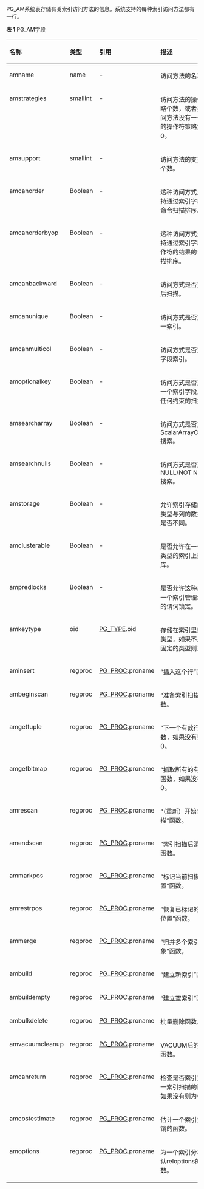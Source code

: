 

PG\_AM系统表存储有关索引访问方法的信息。系统支持的每种索引访问方法都有一行。

**表 1**  PG\_AM字段

<a name="zh-cn_topic_0237122267_zh-cn_topic_0059779011_t345454dc09154081bc90c23f6637b068"></a>
<table><thead align="left"><tr id="zh-cn_topic_0237122267_zh-cn_topic_0059779011_r35c29d8b919e401b9447c8c91123c636"><th class="cellrowborder" valign="top" width="16.16%" id="mcps1.2.5.1.1"><p id="zh-cn_topic_0237122267_zh-cn_topic_0059779011_a3c3e3c56777449b58a55831c3a08f4f1"><a name="zh-cn_topic_0237122267_zh-cn_topic_0059779011_a3c3e3c56777449b58a55831c3a08f4f1"></a><a name="zh-cn_topic_0237122267_zh-cn_topic_0059779011_a3c3e3c56777449b58a55831c3a08f4f1"></a>名称</p>
</th>
<th class="cellrowborder" valign="top" width="13.489999999999998%" id="mcps1.2.5.1.2"><p id="zh-cn_topic_0237122267_zh-cn_topic_0059779011_a2172ac7f9a444ae78b7cc2d6f86d2c75"><a name="zh-cn_topic_0237122267_zh-cn_topic_0059779011_a2172ac7f9a444ae78b7cc2d6f86d2c75"></a><a name="zh-cn_topic_0237122267_zh-cn_topic_0059779011_a2172ac7f9a444ae78b7cc2d6f86d2c75"></a>类型</p>
</th>
<th class="cellrowborder" valign="top" width="23.830000000000002%" id="mcps1.2.5.1.3"><p id="zh-cn_topic_0237122267_zh-cn_topic_0059779011_a36ea6dbbc69f4370a368ca220edc6875"><a name="zh-cn_topic_0237122267_zh-cn_topic_0059779011_a36ea6dbbc69f4370a368ca220edc6875"></a><a name="zh-cn_topic_0237122267_zh-cn_topic_0059779011_a36ea6dbbc69f4370a368ca220edc6875"></a>引用</p>
</th>
<th class="cellrowborder" valign="top" width="46.52%" id="mcps1.2.5.1.4"><p id="zh-cn_topic_0237122267_zh-cn_topic_0059779011_a9a8f992f1a0c40879889a72cceb6dba3"><a name="zh-cn_topic_0237122267_zh-cn_topic_0059779011_a9a8f992f1a0c40879889a72cceb6dba3"></a><a name="zh-cn_topic_0237122267_zh-cn_topic_0059779011_a9a8f992f1a0c40879889a72cceb6dba3"></a>描述</p>
</th>
</tr>
</thead>
<tbody><tr id="zh-cn_topic_0237122267_zh-cn_topic_0059779011_rf09bcec35191454986a3aef832d3fae9"><td class="cellrowborder" valign="top" width="16.16%" headers="mcps1.2.5.1.1 "><p id="zh-cn_topic_0237122267_zh-cn_topic_0059779011_abf71e0619d3146deabfcfe9cb7142f35"><a name="zh-cn_topic_0237122267_zh-cn_topic_0059779011_abf71e0619d3146deabfcfe9cb7142f35"></a><a name="zh-cn_topic_0237122267_zh-cn_topic_0059779011_abf71e0619d3146deabfcfe9cb7142f35"></a>amname</p>
</td>
<td class="cellrowborder" valign="top" width="13.489999999999998%" headers="mcps1.2.5.1.2 "><p id="zh-cn_topic_0237122267_zh-cn_topic_0059779011_ab74f578de93d4738bd03b0059f32a34b"><a name="zh-cn_topic_0237122267_zh-cn_topic_0059779011_ab74f578de93d4738bd03b0059f32a34b"></a><a name="zh-cn_topic_0237122267_zh-cn_topic_0059779011_ab74f578de93d4738bd03b0059f32a34b"></a>name</p>
</td>
<td class="cellrowborder" valign="top" width="23.830000000000002%" headers="mcps1.2.5.1.3 "><p id="zh-cn_topic_0237122267_zh-cn_topic_0059779011_a3afb547e85584f2c8f4f87e7c8890d2d"><a name="zh-cn_topic_0237122267_zh-cn_topic_0059779011_a3afb547e85584f2c8f4f87e7c8890d2d"></a><a name="zh-cn_topic_0237122267_zh-cn_topic_0059779011_a3afb547e85584f2c8f4f87e7c8890d2d"></a>-</p>
</td>
<td class="cellrowborder" valign="top" width="46.52%" headers="mcps1.2.5.1.4 "><p id="zh-cn_topic_0237122267_zh-cn_topic_0059779011_aa04b27ba1c384e15b287c805be848815"><a name="zh-cn_topic_0237122267_zh-cn_topic_0059779011_aa04b27ba1c384e15b287c805be848815"></a><a name="zh-cn_topic_0237122267_zh-cn_topic_0059779011_aa04b27ba1c384e15b287c805be848815"></a>访问方法的名称。</p>
</td>
</tr>
<tr id="zh-cn_topic_0237122267_zh-cn_topic_0059779011_r1f63db2469de4933815f91f1806863ee"><td class="cellrowborder" valign="top" width="16.16%" headers="mcps1.2.5.1.1 "><p id="zh-cn_topic_0237122267_zh-cn_topic_0059779011_a04eba042a488474cb20b87bb84f8df4e"><a name="zh-cn_topic_0237122267_zh-cn_topic_0059779011_a04eba042a488474cb20b87bb84f8df4e"></a><a name="zh-cn_topic_0237122267_zh-cn_topic_0059779011_a04eba042a488474cb20b87bb84f8df4e"></a>amstrategies</p>
</td>
<td class="cellrowborder" valign="top" width="13.489999999999998%" headers="mcps1.2.5.1.2 "><p id="zh-cn_topic_0237122267_zh-cn_topic_0059779011_a0619e685b39343ac9856eb346d0f9652"><a name="zh-cn_topic_0237122267_zh-cn_topic_0059779011_a0619e685b39343ac9856eb346d0f9652"></a><a name="zh-cn_topic_0237122267_zh-cn_topic_0059779011_a0619e685b39343ac9856eb346d0f9652"></a>smallint</p>
</td>
<td class="cellrowborder" valign="top" width="23.830000000000002%" headers="mcps1.2.5.1.3 "><p id="zh-cn_topic_0237122267_zh-cn_topic_0059779011_a17f0aea3892149839d10fadd54606410"><a name="zh-cn_topic_0237122267_zh-cn_topic_0059779011_a17f0aea3892149839d10fadd54606410"></a><a name="zh-cn_topic_0237122267_zh-cn_topic_0059779011_a17f0aea3892149839d10fadd54606410"></a>-</p>
</td>
<td class="cellrowborder" valign="top" width="46.52%" headers="mcps1.2.5.1.4 "><p id="zh-cn_topic_0237122267_zh-cn_topic_0059779011_a10d6bb36cfd8432c8d02e438332a3584"><a name="zh-cn_topic_0237122267_zh-cn_topic_0059779011_a10d6bb36cfd8432c8d02e438332a3584"></a><a name="zh-cn_topic_0237122267_zh-cn_topic_0059779011_a10d6bb36cfd8432c8d02e438332a3584"></a>访问方法的操作符策略个数，或者如果访问方法没有一个固定的操作符策略集则为0。</p>
</td>
</tr>
<tr id="zh-cn_topic_0237122267_zh-cn_topic_0059779011_rf000b15832774e35b0d92768e5c6be3f"><td class="cellrowborder" valign="top" width="16.16%" headers="mcps1.2.5.1.1 "><p id="zh-cn_topic_0237122267_zh-cn_topic_0059779011_a4a0223c60033482a95260029733b488d"><a name="zh-cn_topic_0237122267_zh-cn_topic_0059779011_a4a0223c60033482a95260029733b488d"></a><a name="zh-cn_topic_0237122267_zh-cn_topic_0059779011_a4a0223c60033482a95260029733b488d"></a>amsupport</p>
</td>
<td class="cellrowborder" valign="top" width="13.489999999999998%" headers="mcps1.2.5.1.2 "><p id="zh-cn_topic_0237122267_zh-cn_topic_0059779011_a5c4b63391e38454ba08d466e3d0427eb"><a name="zh-cn_topic_0237122267_zh-cn_topic_0059779011_a5c4b63391e38454ba08d466e3d0427eb"></a><a name="zh-cn_topic_0237122267_zh-cn_topic_0059779011_a5c4b63391e38454ba08d466e3d0427eb"></a>smallint</p>
</td>
<td class="cellrowborder" valign="top" width="23.830000000000002%" headers="mcps1.2.5.1.3 "><p id="zh-cn_topic_0237122267_zh-cn_topic_0059779011_ade4f79356c764825bc7ec33d43b0f60b"><a name="zh-cn_topic_0237122267_zh-cn_topic_0059779011_ade4f79356c764825bc7ec33d43b0f60b"></a><a name="zh-cn_topic_0237122267_zh-cn_topic_0059779011_ade4f79356c764825bc7ec33d43b0f60b"></a>-</p>
</td>
<td class="cellrowborder" valign="top" width="46.52%" headers="mcps1.2.5.1.4 "><p id="zh-cn_topic_0237122267_zh-cn_topic_0059779011_a25eeaa8efddb4f279b31f5e734f44861"><a name="zh-cn_topic_0237122267_zh-cn_topic_0059779011_a25eeaa8efddb4f279b31f5e734f44861"></a><a name="zh-cn_topic_0237122267_zh-cn_topic_0059779011_a25eeaa8efddb4f279b31f5e734f44861"></a>访问方法的支持过程个数。</p>
</td>
</tr>
<tr id="zh-cn_topic_0237122267_zh-cn_topic_0059779011_r88daa76c99454239b9cdfe30d451c383"><td class="cellrowborder" valign="top" width="16.16%" headers="mcps1.2.5.1.1 "><p id="zh-cn_topic_0237122267_zh-cn_topic_0059779011_aae34fc87f79b418eb9dc18ea180858ec"><a name="zh-cn_topic_0237122267_zh-cn_topic_0059779011_aae34fc87f79b418eb9dc18ea180858ec"></a><a name="zh-cn_topic_0237122267_zh-cn_topic_0059779011_aae34fc87f79b418eb9dc18ea180858ec"></a>amcanorder</p>
</td>
<td class="cellrowborder" valign="top" width="13.489999999999998%" headers="mcps1.2.5.1.2 "><p id="zh-cn_topic_0237122267_zh-cn_topic_0059779011_a42f1ca1e9313495dbb15dcdd8c673f08"><a name="zh-cn_topic_0237122267_zh-cn_topic_0059779011_a42f1ca1e9313495dbb15dcdd8c673f08"></a><a name="zh-cn_topic_0237122267_zh-cn_topic_0059779011_a42f1ca1e9313495dbb15dcdd8c673f08"></a><span id="zh-cn_topic_0237122267_text859715112257"><a name="zh-cn_topic_0237122267_text859715112257"></a><a name="zh-cn_topic_0237122267_text859715112257"></a>Boolean</span></p>
</td>
<td class="cellrowborder" valign="top" width="23.830000000000002%" headers="mcps1.2.5.1.3 "><p id="zh-cn_topic_0237122267_zh-cn_topic_0059779011_a8ac7f53e46a44c0b9517ac19ab7ab1ad"><a name="zh-cn_topic_0237122267_zh-cn_topic_0059779011_a8ac7f53e46a44c0b9517ac19ab7ab1ad"></a><a name="zh-cn_topic_0237122267_zh-cn_topic_0059779011_a8ac7f53e46a44c0b9517ac19ab7ab1ad"></a>-</p>
</td>
<td class="cellrowborder" valign="top" width="46.52%" headers="mcps1.2.5.1.4 "><p id="zh-cn_topic_0237122267_zh-cn_topic_0059779011_ad1cfa3758bf84d2797b4bea03a2c711f"><a name="zh-cn_topic_0237122267_zh-cn_topic_0059779011_ad1cfa3758bf84d2797b4bea03a2c711f"></a><a name="zh-cn_topic_0237122267_zh-cn_topic_0059779011_ad1cfa3758bf84d2797b4bea03a2c711f"></a>这种访问方式是否支持通过索引字段值的命令扫描排序。</p>
</td>
</tr>
<tr id="zh-cn_topic_0237122267_zh-cn_topic_0059779011_r0bbc2507963142bda8f4dc386f914282"><td class="cellrowborder" valign="top" width="16.16%" headers="mcps1.2.5.1.1 "><p id="zh-cn_topic_0237122267_zh-cn_topic_0059779011_a2165b6cb607643df94f89f0b23350809"><a name="zh-cn_topic_0237122267_zh-cn_topic_0059779011_a2165b6cb607643df94f89f0b23350809"></a><a name="zh-cn_topic_0237122267_zh-cn_topic_0059779011_a2165b6cb607643df94f89f0b23350809"></a>amcanorderbyop</p>
</td>
<td class="cellrowborder" valign="top" width="13.489999999999998%" headers="mcps1.2.5.1.2 "><p id="zh-cn_topic_0237122267_zh-cn_topic_0059779011_a8c831f36552144e3bd90256da2580e74"><a name="zh-cn_topic_0237122267_zh-cn_topic_0059779011_a8c831f36552144e3bd90256da2580e74"></a><a name="zh-cn_topic_0237122267_zh-cn_topic_0059779011_a8c831f36552144e3bd90256da2580e74"></a><span id="zh-cn_topic_0237122267_text134864527251"><a name="zh-cn_topic_0237122267_text134864527251"></a><a name="zh-cn_topic_0237122267_text134864527251"></a>Boolean</span></p>
</td>
<td class="cellrowborder" valign="top" width="23.830000000000002%" headers="mcps1.2.5.1.3 "><p id="zh-cn_topic_0237122267_zh-cn_topic_0059779011_abf273bde43954971ad3952dd3311d197"><a name="zh-cn_topic_0237122267_zh-cn_topic_0059779011_abf273bde43954971ad3952dd3311d197"></a><a name="zh-cn_topic_0237122267_zh-cn_topic_0059779011_abf273bde43954971ad3952dd3311d197"></a>-</p>
</td>
<td class="cellrowborder" valign="top" width="46.52%" headers="mcps1.2.5.1.4 "><p id="zh-cn_topic_0237122267_zh-cn_topic_0059779011_ac228ff3864a14e78b64c689d9cb744bd"><a name="zh-cn_topic_0237122267_zh-cn_topic_0059779011_ac228ff3864a14e78b64c689d9cb744bd"></a><a name="zh-cn_topic_0237122267_zh-cn_topic_0059779011_ac228ff3864a14e78b64c689d9cb744bd"></a>这种访问方式是否支持通过索引字段上操作符的结果的命令扫描排序。</p>
</td>
</tr>
<tr id="zh-cn_topic_0237122267_zh-cn_topic_0059779011_r293b1a82817048f0810dba5d4e4f8493"><td class="cellrowborder" valign="top" width="16.16%" headers="mcps1.2.5.1.1 "><p id="zh-cn_topic_0237122267_zh-cn_topic_0059779011_a2080db3466a645a5bf4522bb5e79ff99"><a name="zh-cn_topic_0237122267_zh-cn_topic_0059779011_a2080db3466a645a5bf4522bb5e79ff99"></a><a name="zh-cn_topic_0237122267_zh-cn_topic_0059779011_a2080db3466a645a5bf4522bb5e79ff99"></a>amcanbackward</p>
</td>
<td class="cellrowborder" valign="top" width="13.489999999999998%" headers="mcps1.2.5.1.2 "><p id="zh-cn_topic_0237122267_zh-cn_topic_0059779011_a32e7a1b9868a4f3c8de024dbd294ec93"><a name="zh-cn_topic_0237122267_zh-cn_topic_0059779011_a32e7a1b9868a4f3c8de024dbd294ec93"></a><a name="zh-cn_topic_0237122267_zh-cn_topic_0059779011_a32e7a1b9868a4f3c8de024dbd294ec93"></a><span id="zh-cn_topic_0237122267_text1621375319258"><a name="zh-cn_topic_0237122267_text1621375319258"></a><a name="zh-cn_topic_0237122267_text1621375319258"></a>Boolean</span></p>
</td>
<td class="cellrowborder" valign="top" width="23.830000000000002%" headers="mcps1.2.5.1.3 "><p id="zh-cn_topic_0237122267_zh-cn_topic_0059779011_a0f7328cc4601448ea356a4b3bb80c82c"><a name="zh-cn_topic_0237122267_zh-cn_topic_0059779011_a0f7328cc4601448ea356a4b3bb80c82c"></a><a name="zh-cn_topic_0237122267_zh-cn_topic_0059779011_a0f7328cc4601448ea356a4b3bb80c82c"></a>-</p>
</td>
<td class="cellrowborder" valign="top" width="46.52%" headers="mcps1.2.5.1.4 "><p id="zh-cn_topic_0237122267_zh-cn_topic_0059779011_add9b76a5b41d47df8e63b509c0103b45"><a name="zh-cn_topic_0237122267_zh-cn_topic_0059779011_add9b76a5b41d47df8e63b509c0103b45"></a><a name="zh-cn_topic_0237122267_zh-cn_topic_0059779011_add9b76a5b41d47df8e63b509c0103b45"></a>访问方式是否支持向后扫描。</p>
</td>
</tr>
<tr id="zh-cn_topic_0237122267_zh-cn_topic_0059779011_r3ab314e6927a455d83c2487447bac76e"><td class="cellrowborder" valign="top" width="16.16%" headers="mcps1.2.5.1.1 "><p id="zh-cn_topic_0237122267_zh-cn_topic_0059779011_a80c916d0940c4db18777ff131b7e2f17"><a name="zh-cn_topic_0237122267_zh-cn_topic_0059779011_a80c916d0940c4db18777ff131b7e2f17"></a><a name="zh-cn_topic_0237122267_zh-cn_topic_0059779011_a80c916d0940c4db18777ff131b7e2f17"></a>amcanunique</p>
</td>
<td class="cellrowborder" valign="top" width="13.489999999999998%" headers="mcps1.2.5.1.2 "><p id="zh-cn_topic_0237122267_zh-cn_topic_0059779011_a97019d7926984dd798857f01a61a42b3"><a name="zh-cn_topic_0237122267_zh-cn_topic_0059779011_a97019d7926984dd798857f01a61a42b3"></a><a name="zh-cn_topic_0237122267_zh-cn_topic_0059779011_a97019d7926984dd798857f01a61a42b3"></a><span id="zh-cn_topic_0237122267_text5700253152520"><a name="zh-cn_topic_0237122267_text5700253152520"></a><a name="zh-cn_topic_0237122267_text5700253152520"></a>Boolean</span></p>
</td>
<td class="cellrowborder" valign="top" width="23.830000000000002%" headers="mcps1.2.5.1.3 "><p id="zh-cn_topic_0237122267_zh-cn_topic_0059779011_a87e048029ef74eeeb8dfbcdbdb7d41f5"><a name="zh-cn_topic_0237122267_zh-cn_topic_0059779011_a87e048029ef74eeeb8dfbcdbdb7d41f5"></a><a name="zh-cn_topic_0237122267_zh-cn_topic_0059779011_a87e048029ef74eeeb8dfbcdbdb7d41f5"></a>-</p>
</td>
<td class="cellrowborder" valign="top" width="46.52%" headers="mcps1.2.5.1.4 "><p id="zh-cn_topic_0237122267_zh-cn_topic_0059779011_a28cbb1b68d3943fbb37774e72cfe6775"><a name="zh-cn_topic_0237122267_zh-cn_topic_0059779011_a28cbb1b68d3943fbb37774e72cfe6775"></a><a name="zh-cn_topic_0237122267_zh-cn_topic_0059779011_a28cbb1b68d3943fbb37774e72cfe6775"></a>访问方式是否支持唯一索引。</p>
</td>
</tr>
<tr id="zh-cn_topic_0237122267_zh-cn_topic_0059779011_ra6f9ffe58dee4f03b8f6037d602fa8e7"><td class="cellrowborder" valign="top" width="16.16%" headers="mcps1.2.5.1.1 "><p id="zh-cn_topic_0237122267_zh-cn_topic_0059779011_a441f63fbe0af46c2b119fb6ec47b02db"><a name="zh-cn_topic_0237122267_zh-cn_topic_0059779011_a441f63fbe0af46c2b119fb6ec47b02db"></a><a name="zh-cn_topic_0237122267_zh-cn_topic_0059779011_a441f63fbe0af46c2b119fb6ec47b02db"></a>amcanmulticol</p>
</td>
<td class="cellrowborder" valign="top" width="13.489999999999998%" headers="mcps1.2.5.1.2 "><p id="zh-cn_topic_0237122267_zh-cn_topic_0059779011_a501063ab652d47458e12d66faa1b28b0"><a name="zh-cn_topic_0237122267_zh-cn_topic_0059779011_a501063ab652d47458e12d66faa1b28b0"></a><a name="zh-cn_topic_0237122267_zh-cn_topic_0059779011_a501063ab652d47458e12d66faa1b28b0"></a><span id="zh-cn_topic_0237122267_text0188175492513"><a name="zh-cn_topic_0237122267_text0188175492513"></a><a name="zh-cn_topic_0237122267_text0188175492513"></a>Boolean</span></p>
</td>
<td class="cellrowborder" valign="top" width="23.830000000000002%" headers="mcps1.2.5.1.3 "><p id="zh-cn_topic_0237122267_zh-cn_topic_0059779011_a476ea7bd9eda4c28b3aaade0619bf935"><a name="zh-cn_topic_0237122267_zh-cn_topic_0059779011_a476ea7bd9eda4c28b3aaade0619bf935"></a><a name="zh-cn_topic_0237122267_zh-cn_topic_0059779011_a476ea7bd9eda4c28b3aaade0619bf935"></a>-</p>
</td>
<td class="cellrowborder" valign="top" width="46.52%" headers="mcps1.2.5.1.4 "><p id="zh-cn_topic_0237122267_zh-cn_topic_0059779011_aee4735c302b147f3a62688a1f33a6af0"><a name="zh-cn_topic_0237122267_zh-cn_topic_0059779011_aee4735c302b147f3a62688a1f33a6af0"></a><a name="zh-cn_topic_0237122267_zh-cn_topic_0059779011_aee4735c302b147f3a62688a1f33a6af0"></a>访问方式是否支持多字段索引。</p>
</td>
</tr>
<tr id="zh-cn_topic_0237122267_zh-cn_topic_0059779011_r545ba5706c0c42b6a4b347ec80ade70d"><td class="cellrowborder" valign="top" width="16.16%" headers="mcps1.2.5.1.1 "><p id="zh-cn_topic_0237122267_zh-cn_topic_0059779011_a94cdd8f0e69a4eabb9f5fe7592b56e41"><a name="zh-cn_topic_0237122267_zh-cn_topic_0059779011_a94cdd8f0e69a4eabb9f5fe7592b56e41"></a><a name="zh-cn_topic_0237122267_zh-cn_topic_0059779011_a94cdd8f0e69a4eabb9f5fe7592b56e41"></a>amoptionalkey</p>
</td>
<td class="cellrowborder" valign="top" width="13.489999999999998%" headers="mcps1.2.5.1.2 "><p id="zh-cn_topic_0237122267_zh-cn_topic_0059779011_ab3c138bcad9647628a68df13e4882f73"><a name="zh-cn_topic_0237122267_zh-cn_topic_0059779011_ab3c138bcad9647628a68df13e4882f73"></a><a name="zh-cn_topic_0237122267_zh-cn_topic_0059779011_ab3c138bcad9647628a68df13e4882f73"></a><span id="zh-cn_topic_0237122267_text195111454152511"><a name="zh-cn_topic_0237122267_text195111454152511"></a><a name="zh-cn_topic_0237122267_text195111454152511"></a>Boolean</span></p>
</td>
<td class="cellrowborder" valign="top" width="23.830000000000002%" headers="mcps1.2.5.1.3 "><p id="zh-cn_topic_0237122267_zh-cn_topic_0059779011_a8aaf0664d8f84cfd8fa56d95f985c852"><a name="zh-cn_topic_0237122267_zh-cn_topic_0059779011_a8aaf0664d8f84cfd8fa56d95f985c852"></a><a name="zh-cn_topic_0237122267_zh-cn_topic_0059779011_a8aaf0664d8f84cfd8fa56d95f985c852"></a>-</p>
</td>
<td class="cellrowborder" valign="top" width="46.52%" headers="mcps1.2.5.1.4 "><p id="zh-cn_topic_0237122267_zh-cn_topic_0059779011_a097d42ffd3e34179aa368840f8ff2cb6"><a name="zh-cn_topic_0237122267_zh-cn_topic_0059779011_a097d42ffd3e34179aa368840f8ff2cb6"></a><a name="zh-cn_topic_0237122267_zh-cn_topic_0059779011_a097d42ffd3e34179aa368840f8ff2cb6"></a>访问方式是否支持第一个索引字段上没有任何约束的扫描。</p>
</td>
</tr>
<tr id="zh-cn_topic_0237122267_zh-cn_topic_0059779011_r75cd5ff1c8324cdb9002b028179e5b39"><td class="cellrowborder" valign="top" width="16.16%" headers="mcps1.2.5.1.1 "><p id="zh-cn_topic_0237122267_zh-cn_topic_0059779011_a9babc4aa310c46d48cd3ac379f3cc0a1"><a name="zh-cn_topic_0237122267_zh-cn_topic_0059779011_a9babc4aa310c46d48cd3ac379f3cc0a1"></a><a name="zh-cn_topic_0237122267_zh-cn_topic_0059779011_a9babc4aa310c46d48cd3ac379f3cc0a1"></a>amsearcharray</p>
</td>
<td class="cellrowborder" valign="top" width="13.489999999999998%" headers="mcps1.2.5.1.2 "><p id="zh-cn_topic_0237122267_zh-cn_topic_0059779011_ab768ac452a6741e38ed0c0e9d90ad7c6"><a name="zh-cn_topic_0237122267_zh-cn_topic_0059779011_ab768ac452a6741e38ed0c0e9d90ad7c6"></a><a name="zh-cn_topic_0237122267_zh-cn_topic_0059779011_ab768ac452a6741e38ed0c0e9d90ad7c6"></a><span id="zh-cn_topic_0237122267_text17976054162513"><a name="zh-cn_topic_0237122267_text17976054162513"></a><a name="zh-cn_topic_0237122267_text17976054162513"></a>Boolean</span></p>
</td>
<td class="cellrowborder" valign="top" width="23.830000000000002%" headers="mcps1.2.5.1.3 "><p id="zh-cn_topic_0237122267_zh-cn_topic_0059779011_a5284b165e2aa4fd08d423431022c9339"><a name="zh-cn_topic_0237122267_zh-cn_topic_0059779011_a5284b165e2aa4fd08d423431022c9339"></a><a name="zh-cn_topic_0237122267_zh-cn_topic_0059779011_a5284b165e2aa4fd08d423431022c9339"></a>-</p>
</td>
<td class="cellrowborder" valign="top" width="46.52%" headers="mcps1.2.5.1.4 "><p id="zh-cn_topic_0237122267_zh-cn_topic_0059779011_a5f7214c4d2424956bc4fbbdd6a5bea1b"><a name="zh-cn_topic_0237122267_zh-cn_topic_0059779011_a5f7214c4d2424956bc4fbbdd6a5bea1b"></a><a name="zh-cn_topic_0237122267_zh-cn_topic_0059779011_a5f7214c4d2424956bc4fbbdd6a5bea1b"></a>访问方式是否支持ScalarArrayOpExpr搜索。</p>
</td>
</tr>
<tr id="zh-cn_topic_0237122267_zh-cn_topic_0059779011_r680ca5077b124475a4473a9f34c68c85"><td class="cellrowborder" valign="top" width="16.16%" headers="mcps1.2.5.1.1 "><p id="zh-cn_topic_0237122267_zh-cn_topic_0059779011_afe37ae6e330c4031b69fc93bdf6670d4"><a name="zh-cn_topic_0237122267_zh-cn_topic_0059779011_afe37ae6e330c4031b69fc93bdf6670d4"></a><a name="zh-cn_topic_0237122267_zh-cn_topic_0059779011_afe37ae6e330c4031b69fc93bdf6670d4"></a>amsearchnulls</p>
</td>
<td class="cellrowborder" valign="top" width="13.489999999999998%" headers="mcps1.2.5.1.2 "><p id="zh-cn_topic_0237122267_zh-cn_topic_0059779011_ac9175d981a1643f79d443719d58ea870"><a name="zh-cn_topic_0237122267_zh-cn_topic_0059779011_ac9175d981a1643f79d443719d58ea870"></a><a name="zh-cn_topic_0237122267_zh-cn_topic_0059779011_ac9175d981a1643f79d443719d58ea870"></a><span id="zh-cn_topic_0237122267_text3251125562510"><a name="zh-cn_topic_0237122267_text3251125562510"></a><a name="zh-cn_topic_0237122267_text3251125562510"></a>Boolean</span></p>
</td>
<td class="cellrowborder" valign="top" width="23.830000000000002%" headers="mcps1.2.5.1.3 "><p id="zh-cn_topic_0237122267_zh-cn_topic_0059779011_a385cea18af7a4bceb4a45a4429d9f6b0"><a name="zh-cn_topic_0237122267_zh-cn_topic_0059779011_a385cea18af7a4bceb4a45a4429d9f6b0"></a><a name="zh-cn_topic_0237122267_zh-cn_topic_0059779011_a385cea18af7a4bceb4a45a4429d9f6b0"></a>-</p>
</td>
<td class="cellrowborder" valign="top" width="46.52%" headers="mcps1.2.5.1.4 "><p id="zh-cn_topic_0237122267_zh-cn_topic_0059779011_a9a24785988ee4807b31476a8fb5a2e24"><a name="zh-cn_topic_0237122267_zh-cn_topic_0059779011_a9a24785988ee4807b31476a8fb5a2e24"></a><a name="zh-cn_topic_0237122267_zh-cn_topic_0059779011_a9a24785988ee4807b31476a8fb5a2e24"></a>访问方式是否支持IS NULL/NOT NULL搜索。</p>
</td>
</tr>
<tr id="zh-cn_topic_0237122267_zh-cn_topic_0059779011_r2738a12d15994ea4b4168ea5181a2427"><td class="cellrowborder" valign="top" width="16.16%" headers="mcps1.2.5.1.1 "><p id="zh-cn_topic_0237122267_zh-cn_topic_0059779011_a971cfb2be51047a9a7e75d4349cab7aa"><a name="zh-cn_topic_0237122267_zh-cn_topic_0059779011_a971cfb2be51047a9a7e75d4349cab7aa"></a><a name="zh-cn_topic_0237122267_zh-cn_topic_0059779011_a971cfb2be51047a9a7e75d4349cab7aa"></a>amstorage</p>
</td>
<td class="cellrowborder" valign="top" width="13.489999999999998%" headers="mcps1.2.5.1.2 "><p id="zh-cn_topic_0237122267_zh-cn_topic_0059779011_a2317494935a94bad85a21ab063540548"><a name="zh-cn_topic_0237122267_zh-cn_topic_0059779011_a2317494935a94bad85a21ab063540548"></a><a name="zh-cn_topic_0237122267_zh-cn_topic_0059779011_a2317494935a94bad85a21ab063540548"></a><span id="zh-cn_topic_0237122267_text195312055182518"><a name="zh-cn_topic_0237122267_text195312055182518"></a><a name="zh-cn_topic_0237122267_text195312055182518"></a>Boolean</span></p>
</td>
<td class="cellrowborder" valign="top" width="23.830000000000002%" headers="mcps1.2.5.1.3 "><p id="zh-cn_topic_0237122267_zh-cn_topic_0059779011_a1113e0167e944726b6795aafc990a984"><a name="zh-cn_topic_0237122267_zh-cn_topic_0059779011_a1113e0167e944726b6795aafc990a984"></a><a name="zh-cn_topic_0237122267_zh-cn_topic_0059779011_a1113e0167e944726b6795aafc990a984"></a>-</p>
</td>
<td class="cellrowborder" valign="top" width="46.52%" headers="mcps1.2.5.1.4 "><p id="zh-cn_topic_0237122267_zh-cn_topic_0059779011_a86c547d8ad3b4d8b85a2bc6f69d084ba"><a name="zh-cn_topic_0237122267_zh-cn_topic_0059779011_a86c547d8ad3b4d8b85a2bc6f69d084ba"></a><a name="zh-cn_topic_0237122267_zh-cn_topic_0059779011_a86c547d8ad3b4d8b85a2bc6f69d084ba"></a>允许索引存储的数据类型与列的数据类型是否不同。</p>
</td>
</tr>
<tr id="zh-cn_topic_0237122267_zh-cn_topic_0059779011_r5c478ce365e84e1e8c63ddb8579d44d9"><td class="cellrowborder" valign="top" width="16.16%" headers="mcps1.2.5.1.1 "><p id="zh-cn_topic_0237122267_zh-cn_topic_0059779011_a3b232377bc0b4a4c859645f8f3cbe3b4"><a name="zh-cn_topic_0237122267_zh-cn_topic_0059779011_a3b232377bc0b4a4c859645f8f3cbe3b4"></a><a name="zh-cn_topic_0237122267_zh-cn_topic_0059779011_a3b232377bc0b4a4c859645f8f3cbe3b4"></a>amclusterable</p>
</td>
<td class="cellrowborder" valign="top" width="13.489999999999998%" headers="mcps1.2.5.1.2 "><p id="zh-cn_topic_0237122267_zh-cn_topic_0059779011_a23d16ba59ac243598f522831b30dc620"><a name="zh-cn_topic_0237122267_zh-cn_topic_0059779011_a23d16ba59ac243598f522831b30dc620"></a><a name="zh-cn_topic_0237122267_zh-cn_topic_0059779011_a23d16ba59ac243598f522831b30dc620"></a><span id="zh-cn_topic_0237122267_text1275085514253"><a name="zh-cn_topic_0237122267_text1275085514253"></a><a name="zh-cn_topic_0237122267_text1275085514253"></a>Boolean</span></p>
</td>
<td class="cellrowborder" valign="top" width="23.830000000000002%" headers="mcps1.2.5.1.3 "><p id="zh-cn_topic_0237122267_zh-cn_topic_0059779011_a87bc9f1d659d4d8bb3610024afb5991b"><a name="zh-cn_topic_0237122267_zh-cn_topic_0059779011_a87bc9f1d659d4d8bb3610024afb5991b"></a><a name="zh-cn_topic_0237122267_zh-cn_topic_0059779011_a87bc9f1d659d4d8bb3610024afb5991b"></a>-</p>
</td>
<td class="cellrowborder" valign="top" width="46.52%" headers="mcps1.2.5.1.4 "><p id="zh-cn_topic_0237122267_zh-cn_topic_0059779011_a5fcf354d3e704acba03b009e48977ef8"><a name="zh-cn_topic_0237122267_zh-cn_topic_0059779011_a5fcf354d3e704acba03b009e48977ef8"></a><a name="zh-cn_topic_0237122267_zh-cn_topic_0059779011_a5fcf354d3e704acba03b009e48977ef8"></a>是否允许在一个这种类型的索引上数据库。</p>
</td>
</tr>
<tr id="zh-cn_topic_0237122267_zh-cn_topic_0059779011_r77ad0aca2d8a4fe69dd6ba13455fbbea"><td class="cellrowborder" valign="top" width="16.16%" headers="mcps1.2.5.1.1 "><p id="zh-cn_topic_0237122267_zh-cn_topic_0059779011_aa9c930eef3a94425bdb9452866150f7b"><a name="zh-cn_topic_0237122267_zh-cn_topic_0059779011_aa9c930eef3a94425bdb9452866150f7b"></a><a name="zh-cn_topic_0237122267_zh-cn_topic_0059779011_aa9c930eef3a94425bdb9452866150f7b"></a>ampredlocks</p>
</td>
<td class="cellrowborder" valign="top" width="13.489999999999998%" headers="mcps1.2.5.1.2 "><p id="zh-cn_topic_0237122267_zh-cn_topic_0059779011_acd3edc8aa7d3402e84588d7513b824b8"><a name="zh-cn_topic_0237122267_zh-cn_topic_0059779011_acd3edc8aa7d3402e84588d7513b824b8"></a><a name="zh-cn_topic_0237122267_zh-cn_topic_0059779011_acd3edc8aa7d3402e84588d7513b824b8"></a><span id="zh-cn_topic_0237122267_text81861735731"><a name="zh-cn_topic_0237122267_text81861735731"></a><a name="zh-cn_topic_0237122267_text81861735731"></a>Boolean</span></p>
</td>
<td class="cellrowborder" valign="top" width="23.830000000000002%" headers="mcps1.2.5.1.3 "><p id="zh-cn_topic_0237122267_zh-cn_topic_0059779011_a7c35fa87c9cd4727a752951dd14ab699"><a name="zh-cn_topic_0237122267_zh-cn_topic_0059779011_a7c35fa87c9cd4727a752951dd14ab699"></a><a name="zh-cn_topic_0237122267_zh-cn_topic_0059779011_a7c35fa87c9cd4727a752951dd14ab699"></a>-</p>
</td>
<td class="cellrowborder" valign="top" width="46.52%" headers="mcps1.2.5.1.4 "><p id="zh-cn_topic_0237122267_zh-cn_topic_0059779011_a3214e987f2d94542b6c3d174809f9659"><a name="zh-cn_topic_0237122267_zh-cn_topic_0059779011_a3214e987f2d94542b6c3d174809f9659"></a><a name="zh-cn_topic_0237122267_zh-cn_topic_0059779011_a3214e987f2d94542b6c3d174809f9659"></a>是否允许这种类型的一个索引管理细粒度的谓词锁定。</p>
</td>
</tr>
<tr id="zh-cn_topic_0237122267_zh-cn_topic_0059779011_r3bfafa205fb44f68801a1b9fb7fb6b7b"><td class="cellrowborder" valign="top" width="16.16%" headers="mcps1.2.5.1.1 "><p id="zh-cn_topic_0237122267_zh-cn_topic_0059779011_af78b2219a4b84c96934bc9bef3115ceb"><a name="zh-cn_topic_0237122267_zh-cn_topic_0059779011_af78b2219a4b84c96934bc9bef3115ceb"></a><a name="zh-cn_topic_0237122267_zh-cn_topic_0059779011_af78b2219a4b84c96934bc9bef3115ceb"></a>amkeytype</p>
</td>
<td class="cellrowborder" valign="top" width="13.489999999999998%" headers="mcps1.2.5.1.2 "><p id="zh-cn_topic_0237122267_zh-cn_topic_0059779011_a0ab0d778e5dc48319823505c4ac04b87"><a name="zh-cn_topic_0237122267_zh-cn_topic_0059779011_a0ab0d778e5dc48319823505c4ac04b87"></a><a name="zh-cn_topic_0237122267_zh-cn_topic_0059779011_a0ab0d778e5dc48319823505c4ac04b87"></a>oid</p>
</td>
<td class="cellrowborder" valign="top" width="23.830000000000002%" headers="mcps1.2.5.1.3 "><p id="zh-cn_topic_0237122267_zh-cn_topic_0059779011_a14489763b83149fe820113c0dd105dae"><a name="zh-cn_topic_0237122267_zh-cn_topic_0059779011_a14489763b83149fe820113c0dd105dae"></a><a name="zh-cn_topic_0237122267_zh-cn_topic_0059779011_a14489763b83149fe820113c0dd105dae"></a><a href="PG_TYPE.md">PG_TYPE</a>.oid</p>
</td>
<td class="cellrowborder" valign="top" width="46.52%" headers="mcps1.2.5.1.4 "><p id="zh-cn_topic_0237122267_zh-cn_topic_0059779011_a12ba2718f8a84408a7b8047761f5c545"><a name="zh-cn_topic_0237122267_zh-cn_topic_0059779011_a12ba2718f8a84408a7b8047761f5c545"></a><a name="zh-cn_topic_0237122267_zh-cn_topic_0059779011_a12ba2718f8a84408a7b8047761f5c545"></a>存储在索引里数据的类型，如果不是一个固定的类型则为0。</p>
</td>
</tr>
<tr id="zh-cn_topic_0237122267_zh-cn_topic_0059779011_r0b34b00c962d486a80d0303a25943d88"><td class="cellrowborder" valign="top" width="16.16%" headers="mcps1.2.5.1.1 "><p id="zh-cn_topic_0237122267_zh-cn_topic_0059779011_a26fc095983ca410eb8fdd425a20dc224"><a name="zh-cn_topic_0237122267_zh-cn_topic_0059779011_a26fc095983ca410eb8fdd425a20dc224"></a><a name="zh-cn_topic_0237122267_zh-cn_topic_0059779011_a26fc095983ca410eb8fdd425a20dc224"></a>aminsert</p>
</td>
<td class="cellrowborder" valign="top" width="13.489999999999998%" headers="mcps1.2.5.1.2 "><p id="zh-cn_topic_0237122267_zh-cn_topic_0059779011_aeac5bf84854f433796ce95f0bbb3853b"><a name="zh-cn_topic_0237122267_zh-cn_topic_0059779011_aeac5bf84854f433796ce95f0bbb3853b"></a><a name="zh-cn_topic_0237122267_zh-cn_topic_0059779011_aeac5bf84854f433796ce95f0bbb3853b"></a>regproc</p>
</td>
<td class="cellrowborder" valign="top" width="23.830000000000002%" headers="mcps1.2.5.1.3 "><p id="zh-cn_topic_0237122267_zh-cn_topic_0059779011_a53a72247b62848689a27dcea64fd0ca7"><a name="zh-cn_topic_0237122267_zh-cn_topic_0059779011_a53a72247b62848689a27dcea64fd0ca7"></a><a name="zh-cn_topic_0237122267_zh-cn_topic_0059779011_a53a72247b62848689a27dcea64fd0ca7"></a><a href="PG_PROC.md">PG_PROC</a>.proname</p>
</td>
<td class="cellrowborder" valign="top" width="46.52%" headers="mcps1.2.5.1.4 "><p id="zh-cn_topic_0237122267_zh-cn_topic_0059779011_a68a703dc2ba24f84bc459eceeac5fa64"><a name="zh-cn_topic_0237122267_zh-cn_topic_0059779011_a68a703dc2ba24f84bc459eceeac5fa64"></a><a name="zh-cn_topic_0237122267_zh-cn_topic_0059779011_a68a703dc2ba24f84bc459eceeac5fa64"></a>“插入这个行”函数。</p>
</td>
</tr>
<tr id="zh-cn_topic_0237122267_zh-cn_topic_0059779011_r09019e78436a4650b9558bed2457a973"><td class="cellrowborder" valign="top" width="16.16%" headers="mcps1.2.5.1.1 "><p id="zh-cn_topic_0237122267_zh-cn_topic_0059779011_a39e6080545c0457da7373b99d785ab2d"><a name="zh-cn_topic_0237122267_zh-cn_topic_0059779011_a39e6080545c0457da7373b99d785ab2d"></a><a name="zh-cn_topic_0237122267_zh-cn_topic_0059779011_a39e6080545c0457da7373b99d785ab2d"></a>ambeginscan</p>
</td>
<td class="cellrowborder" valign="top" width="13.489999999999998%" headers="mcps1.2.5.1.2 "><p id="zh-cn_topic_0237122267_zh-cn_topic_0059779011_a41b2289a497d4d5391599ca1b0af88b3"><a name="zh-cn_topic_0237122267_zh-cn_topic_0059779011_a41b2289a497d4d5391599ca1b0af88b3"></a><a name="zh-cn_topic_0237122267_zh-cn_topic_0059779011_a41b2289a497d4d5391599ca1b0af88b3"></a>regproc</p>
</td>
<td class="cellrowborder" valign="top" width="23.830000000000002%" headers="mcps1.2.5.1.3 "><p id="zh-cn_topic_0237122267_zh-cn_topic_0059779011_a8178fc2dfa474a3a9fa0638be2b19461"><a name="zh-cn_topic_0237122267_zh-cn_topic_0059779011_a8178fc2dfa474a3a9fa0638be2b19461"></a><a name="zh-cn_topic_0237122267_zh-cn_topic_0059779011_a8178fc2dfa474a3a9fa0638be2b19461"></a><a href="PG_PROC.md">PG_PROC</a>.proname</p>
</td>
<td class="cellrowborder" valign="top" width="46.52%" headers="mcps1.2.5.1.4 "><p id="zh-cn_topic_0237122267_zh-cn_topic_0059779011_a855dbc2be3bf433986f7eaa8476cd4de"><a name="zh-cn_topic_0237122267_zh-cn_topic_0059779011_a855dbc2be3bf433986f7eaa8476cd4de"></a><a name="zh-cn_topic_0237122267_zh-cn_topic_0059779011_a855dbc2be3bf433986f7eaa8476cd4de"></a>“准备索引扫描” 函数。</p>
</td>
</tr>
<tr id="zh-cn_topic_0237122267_zh-cn_topic_0059779011_rdbc26166da8345059fb7851a78b3de1b"><td class="cellrowborder" valign="top" width="16.16%" headers="mcps1.2.5.1.1 "><p id="zh-cn_topic_0237122267_zh-cn_topic_0059779011_a17e8837591e34836b5e1e3d027b77a06"><a name="zh-cn_topic_0237122267_zh-cn_topic_0059779011_a17e8837591e34836b5e1e3d027b77a06"></a><a name="zh-cn_topic_0237122267_zh-cn_topic_0059779011_a17e8837591e34836b5e1e3d027b77a06"></a>amgettuple</p>
</td>
<td class="cellrowborder" valign="top" width="13.489999999999998%" headers="mcps1.2.5.1.2 "><p id="zh-cn_topic_0237122267_zh-cn_topic_0059779011_a58198e9e0fbb4f13a0c58581f39ad0ea"><a name="zh-cn_topic_0237122267_zh-cn_topic_0059779011_a58198e9e0fbb4f13a0c58581f39ad0ea"></a><a name="zh-cn_topic_0237122267_zh-cn_topic_0059779011_a58198e9e0fbb4f13a0c58581f39ad0ea"></a>regproc</p>
</td>
<td class="cellrowborder" valign="top" width="23.830000000000002%" headers="mcps1.2.5.1.3 "><p id="zh-cn_topic_0237122267_zh-cn_topic_0059779011_a36350967def5409fadd4b04794148546"><a name="zh-cn_topic_0237122267_zh-cn_topic_0059779011_a36350967def5409fadd4b04794148546"></a><a name="zh-cn_topic_0237122267_zh-cn_topic_0059779011_a36350967def5409fadd4b04794148546"></a><a href="PG_PROC.md">PG_PROC</a>.proname</p>
</td>
<td class="cellrowborder" valign="top" width="46.52%" headers="mcps1.2.5.1.4 "><p id="zh-cn_topic_0237122267_zh-cn_topic_0059779011_ae2b705f6767f4445b223823747dc8287"><a name="zh-cn_topic_0237122267_zh-cn_topic_0059779011_ae2b705f6767f4445b223823747dc8287"></a><a name="zh-cn_topic_0237122267_zh-cn_topic_0059779011_ae2b705f6767f4445b223823747dc8287"></a>“下一个有效行”函数，如果没有则为0。</p>
</td>
</tr>
<tr id="zh-cn_topic_0237122267_zh-cn_topic_0059779011_r510843c47f604e5286e5ce10aa6f8cb5"><td class="cellrowborder" valign="top" width="16.16%" headers="mcps1.2.5.1.1 "><p id="zh-cn_topic_0237122267_zh-cn_topic_0059779011_a3ba662da63514a14ac7ce2ca22c904b5"><a name="zh-cn_topic_0237122267_zh-cn_topic_0059779011_a3ba662da63514a14ac7ce2ca22c904b5"></a><a name="zh-cn_topic_0237122267_zh-cn_topic_0059779011_a3ba662da63514a14ac7ce2ca22c904b5"></a>amgetbitmap</p>
</td>
<td class="cellrowborder" valign="top" width="13.489999999999998%" headers="mcps1.2.5.1.2 "><p id="zh-cn_topic_0237122267_zh-cn_topic_0059779011_ac2a9ed9ff540474e9fbe6ab9cfb5a8b1"><a name="zh-cn_topic_0237122267_zh-cn_topic_0059779011_ac2a9ed9ff540474e9fbe6ab9cfb5a8b1"></a><a name="zh-cn_topic_0237122267_zh-cn_topic_0059779011_ac2a9ed9ff540474e9fbe6ab9cfb5a8b1"></a>regproc</p>
</td>
<td class="cellrowborder" valign="top" width="23.830000000000002%" headers="mcps1.2.5.1.3 "><p id="zh-cn_topic_0237122267_zh-cn_topic_0059779011_adbe36bf5eb4e465e8cb5b1c08bfc0566"><a name="zh-cn_topic_0237122267_zh-cn_topic_0059779011_adbe36bf5eb4e465e8cb5b1c08bfc0566"></a><a name="zh-cn_topic_0237122267_zh-cn_topic_0059779011_adbe36bf5eb4e465e8cb5b1c08bfc0566"></a><a href="PG_PROC.md">PG_PROC</a>.proname</p>
</td>
<td class="cellrowborder" valign="top" width="46.52%" headers="mcps1.2.5.1.4 "><p id="zh-cn_topic_0237122267_zh-cn_topic_0059779011_a1d236953972e44599a5395c6dfae15cb"><a name="zh-cn_topic_0237122267_zh-cn_topic_0059779011_a1d236953972e44599a5395c6dfae15cb"></a><a name="zh-cn_topic_0237122267_zh-cn_topic_0059779011_a1d236953972e44599a5395c6dfae15cb"></a>“抓取所有的有效行” 函数，如果没有则为0。</p>
</td>
</tr>
<tr id="zh-cn_topic_0237122267_zh-cn_topic_0059779011_rcda3e65613294a7db81200fe1c7d8443"><td class="cellrowborder" valign="top" width="16.16%" headers="mcps1.2.5.1.1 "><p id="zh-cn_topic_0237122267_zh-cn_topic_0059779011_a392a76f00ef445838dc097f7f0df1215"><a name="zh-cn_topic_0237122267_zh-cn_topic_0059779011_a392a76f00ef445838dc097f7f0df1215"></a><a name="zh-cn_topic_0237122267_zh-cn_topic_0059779011_a392a76f00ef445838dc097f7f0df1215"></a>amrescan</p>
</td>
<td class="cellrowborder" valign="top" width="13.489999999999998%" headers="mcps1.2.5.1.2 "><p id="zh-cn_topic_0237122267_zh-cn_topic_0059779011_a4c8248895f3b4ca1a02f12c91df578cf"><a name="zh-cn_topic_0237122267_zh-cn_topic_0059779011_a4c8248895f3b4ca1a02f12c91df578cf"></a><a name="zh-cn_topic_0237122267_zh-cn_topic_0059779011_a4c8248895f3b4ca1a02f12c91df578cf"></a>regproc</p>
</td>
<td class="cellrowborder" valign="top" width="23.830000000000002%" headers="mcps1.2.5.1.3 "><p id="zh-cn_topic_0237122267_zh-cn_topic_0059779011_aac1b00a7b0ba4010a820640a063bcc13"><a name="zh-cn_topic_0237122267_zh-cn_topic_0059779011_aac1b00a7b0ba4010a820640a063bcc13"></a><a name="zh-cn_topic_0237122267_zh-cn_topic_0059779011_aac1b00a7b0ba4010a820640a063bcc13"></a><a href="PG_PROC.md">PG_PROC</a>.proname</p>
</td>
<td class="cellrowborder" valign="top" width="46.52%" headers="mcps1.2.5.1.4 "><p id="zh-cn_topic_0237122267_zh-cn_topic_0059779011_aba6ddb30af9b4f95a8898ea48dfaa3f7"><a name="zh-cn_topic_0237122267_zh-cn_topic_0059779011_aba6ddb30af9b4f95a8898ea48dfaa3f7"></a><a name="zh-cn_topic_0237122267_zh-cn_topic_0059779011_aba6ddb30af9b4f95a8898ea48dfaa3f7"></a>“（重新）开始索引扫描”函数。</p>
</td>
</tr>
<tr id="zh-cn_topic_0237122267_zh-cn_topic_0059779011_rd94da4235c134f578702c5e98809fd72"><td class="cellrowborder" valign="top" width="16.16%" headers="mcps1.2.5.1.1 "><p id="zh-cn_topic_0237122267_zh-cn_topic_0059779011_ac66804f6b2744f8cbabb75f37b63b790"><a name="zh-cn_topic_0237122267_zh-cn_topic_0059779011_ac66804f6b2744f8cbabb75f37b63b790"></a><a name="zh-cn_topic_0237122267_zh-cn_topic_0059779011_ac66804f6b2744f8cbabb75f37b63b790"></a>amendscan</p>
</td>
<td class="cellrowborder" valign="top" width="13.489999999999998%" headers="mcps1.2.5.1.2 "><p id="zh-cn_topic_0237122267_zh-cn_topic_0059779011_a4caeb215e5ff437195f86d771bb68e24"><a name="zh-cn_topic_0237122267_zh-cn_topic_0059779011_a4caeb215e5ff437195f86d771bb68e24"></a><a name="zh-cn_topic_0237122267_zh-cn_topic_0059779011_a4caeb215e5ff437195f86d771bb68e24"></a>regproc</p>
</td>
<td class="cellrowborder" valign="top" width="23.830000000000002%" headers="mcps1.2.5.1.3 "><p id="zh-cn_topic_0237122267_zh-cn_topic_0059779011_af5e58b20b19f43779d2940f9bb17a83e"><a name="zh-cn_topic_0237122267_zh-cn_topic_0059779011_af5e58b20b19f43779d2940f9bb17a83e"></a><a name="zh-cn_topic_0237122267_zh-cn_topic_0059779011_af5e58b20b19f43779d2940f9bb17a83e"></a><a href="PG_PROC.md">PG_PROC</a>.proname</p>
</td>
<td class="cellrowborder" valign="top" width="46.52%" headers="mcps1.2.5.1.4 "><p id="zh-cn_topic_0237122267_zh-cn_topic_0059779011_a0b13de4428e3401ea444df8377af772f"><a name="zh-cn_topic_0237122267_zh-cn_topic_0059779011_a0b13de4428e3401ea444df8377af772f"></a><a name="zh-cn_topic_0237122267_zh-cn_topic_0059779011_a0b13de4428e3401ea444df8377af772f"></a>“索引扫描后清理” 函数。</p>
</td>
</tr>
<tr id="zh-cn_topic_0237122267_zh-cn_topic_0059779011_r1af647c7a7aa4382b9f76160d4a6c7cf"><td class="cellrowborder" valign="top" width="16.16%" headers="mcps1.2.5.1.1 "><p id="zh-cn_topic_0237122267_zh-cn_topic_0059779011_a838881c994eb411aac0a85f6e3df9f97"><a name="zh-cn_topic_0237122267_zh-cn_topic_0059779011_a838881c994eb411aac0a85f6e3df9f97"></a><a name="zh-cn_topic_0237122267_zh-cn_topic_0059779011_a838881c994eb411aac0a85f6e3df9f97"></a>ammarkpos</p>
</td>
<td class="cellrowborder" valign="top" width="13.489999999999998%" headers="mcps1.2.5.1.2 "><p id="zh-cn_topic_0237122267_zh-cn_topic_0059779011_aaaade5f7b2614b25900c35ac7c26fa7c"><a name="zh-cn_topic_0237122267_zh-cn_topic_0059779011_aaaade5f7b2614b25900c35ac7c26fa7c"></a><a name="zh-cn_topic_0237122267_zh-cn_topic_0059779011_aaaade5f7b2614b25900c35ac7c26fa7c"></a>regproc</p>
</td>
<td class="cellrowborder" valign="top" width="23.830000000000002%" headers="mcps1.2.5.1.3 "><p id="zh-cn_topic_0237122267_zh-cn_topic_0059779011_aa8a0c412796045049e98aaf21810bb20"><a name="zh-cn_topic_0237122267_zh-cn_topic_0059779011_aa8a0c412796045049e98aaf21810bb20"></a><a name="zh-cn_topic_0237122267_zh-cn_topic_0059779011_aa8a0c412796045049e98aaf21810bb20"></a><a href="PG_PROC.md">PG_PROC</a>.proname</p>
</td>
<td class="cellrowborder" valign="top" width="46.52%" headers="mcps1.2.5.1.4 "><p id="zh-cn_topic_0237122267_zh-cn_topic_0059779011_a1911612bd4e54f9a874a7beb514d2caa"><a name="zh-cn_topic_0237122267_zh-cn_topic_0059779011_a1911612bd4e54f9a874a7beb514d2caa"></a><a name="zh-cn_topic_0237122267_zh-cn_topic_0059779011_a1911612bd4e54f9a874a7beb514d2caa"></a>“标记当前扫描位置”函数。</p>
</td>
</tr>
<tr id="zh-cn_topic_0237122267_zh-cn_topic_0059779011_rd08170aadcb345ae951b6d1c1dc542ea"><td class="cellrowborder" valign="top" width="16.16%" headers="mcps1.2.5.1.1 "><p id="zh-cn_topic_0237122267_zh-cn_topic_0059779011_a86eebb7b326342d0be5c6d248e75f7ef"><a name="zh-cn_topic_0237122267_zh-cn_topic_0059779011_a86eebb7b326342d0be5c6d248e75f7ef"></a><a name="zh-cn_topic_0237122267_zh-cn_topic_0059779011_a86eebb7b326342d0be5c6d248e75f7ef"></a>amrestrpos</p>
</td>
<td class="cellrowborder" valign="top" width="13.489999999999998%" headers="mcps1.2.5.1.2 "><p id="zh-cn_topic_0237122267_zh-cn_topic_0059779011_a639ad7c1063449198606a4731bf827ad"><a name="zh-cn_topic_0237122267_zh-cn_topic_0059779011_a639ad7c1063449198606a4731bf827ad"></a><a name="zh-cn_topic_0237122267_zh-cn_topic_0059779011_a639ad7c1063449198606a4731bf827ad"></a>regproc</p>
</td>
<td class="cellrowborder" valign="top" width="23.830000000000002%" headers="mcps1.2.5.1.3 "><p id="zh-cn_topic_0237122267_zh-cn_topic_0059779011_a80ee784d679b4ad6a0cee21284cf2ddb"><a name="zh-cn_topic_0237122267_zh-cn_topic_0059779011_a80ee784d679b4ad6a0cee21284cf2ddb"></a><a name="zh-cn_topic_0237122267_zh-cn_topic_0059779011_a80ee784d679b4ad6a0cee21284cf2ddb"></a><a href="PG_PROC.md">PG_PROC</a>.proname</p>
</td>
<td class="cellrowborder" valign="top" width="46.52%" headers="mcps1.2.5.1.4 "><p id="zh-cn_topic_0237122267_zh-cn_topic_0059779011_a640ec04aa05a4f6da7a66601ada403d6"><a name="zh-cn_topic_0237122267_zh-cn_topic_0059779011_a640ec04aa05a4f6da7a66601ada403d6"></a><a name="zh-cn_topic_0237122267_zh-cn_topic_0059779011_a640ec04aa05a4f6da7a66601ada403d6"></a>“恢复已标记的扫描位置”函数。</p>
</td>
</tr>
<tr id="zh-cn_topic_0237122267_zh-cn_topic_0059779011_r875e19d92d7a463a8a1ef9594eb31ceb"><td class="cellrowborder" valign="top" width="16.16%" headers="mcps1.2.5.1.1 "><p id="zh-cn_topic_0237122267_zh-cn_topic_0059779011_aa5797a648db84fb4916c0f5bc0128000"><a name="zh-cn_topic_0237122267_zh-cn_topic_0059779011_aa5797a648db84fb4916c0f5bc0128000"></a><a name="zh-cn_topic_0237122267_zh-cn_topic_0059779011_aa5797a648db84fb4916c0f5bc0128000"></a>ammerge</p>
</td>
<td class="cellrowborder" valign="top" width="13.489999999999998%" headers="mcps1.2.5.1.2 "><p id="zh-cn_topic_0237122267_zh-cn_topic_0059779011_a5499883cd2c04e768ccaf612c1fa99a3"><a name="zh-cn_topic_0237122267_zh-cn_topic_0059779011_a5499883cd2c04e768ccaf612c1fa99a3"></a><a name="zh-cn_topic_0237122267_zh-cn_topic_0059779011_a5499883cd2c04e768ccaf612c1fa99a3"></a>regproc</p>
</td>
<td class="cellrowborder" valign="top" width="23.830000000000002%" headers="mcps1.2.5.1.3 "><p id="zh-cn_topic_0237122267_zh-cn_topic_0059779011_ac55ef1b0b7024fdf815766e41576a5a1"><a name="zh-cn_topic_0237122267_zh-cn_topic_0059779011_ac55ef1b0b7024fdf815766e41576a5a1"></a><a name="zh-cn_topic_0237122267_zh-cn_topic_0059779011_ac55ef1b0b7024fdf815766e41576a5a1"></a><a href="PG_PROC.md">PG_PROC</a>.proname</p>
</td>
<td class="cellrowborder" valign="top" width="46.52%" headers="mcps1.2.5.1.4 "><p id="zh-cn_topic_0237122267_zh-cn_topic_0059779011_ae680bd60b9a74f289bfa9159100b5ee0"><a name="zh-cn_topic_0237122267_zh-cn_topic_0059779011_ae680bd60b9a74f289bfa9159100b5ee0"></a><a name="zh-cn_topic_0237122267_zh-cn_topic_0059779011_ae680bd60b9a74f289bfa9159100b5ee0"></a>“归并多个索引对象”函数。</p>
</td>
</tr>
<tr id="zh-cn_topic_0237122267_zh-cn_topic_0059779011_r224d51b8758749bc93668a9ed7ae6769"><td class="cellrowborder" valign="top" width="16.16%" headers="mcps1.2.5.1.1 "><p id="zh-cn_topic_0237122267_zh-cn_topic_0059779011_abbbe304da57043da915625dfe0b49dbf"><a name="zh-cn_topic_0237122267_zh-cn_topic_0059779011_abbbe304da57043da915625dfe0b49dbf"></a><a name="zh-cn_topic_0237122267_zh-cn_topic_0059779011_abbbe304da57043da915625dfe0b49dbf"></a>ambuild</p>
</td>
<td class="cellrowborder" valign="top" width="13.489999999999998%" headers="mcps1.2.5.1.2 "><p id="zh-cn_topic_0237122267_zh-cn_topic_0059779011_a5a87d85df7b2411c98a919ab63252fd6"><a name="zh-cn_topic_0237122267_zh-cn_topic_0059779011_a5a87d85df7b2411c98a919ab63252fd6"></a><a name="zh-cn_topic_0237122267_zh-cn_topic_0059779011_a5a87d85df7b2411c98a919ab63252fd6"></a>regproc</p>
</td>
<td class="cellrowborder" valign="top" width="23.830000000000002%" headers="mcps1.2.5.1.3 "><p id="zh-cn_topic_0237122267_zh-cn_topic_0059779011_a7c017bb953d04a36a1932cc6ab444e07"><a name="zh-cn_topic_0237122267_zh-cn_topic_0059779011_a7c017bb953d04a36a1932cc6ab444e07"></a><a name="zh-cn_topic_0237122267_zh-cn_topic_0059779011_a7c017bb953d04a36a1932cc6ab444e07"></a><a href="PG_PROC.md">PG_PROC</a>.proname</p>
</td>
<td class="cellrowborder" valign="top" width="46.52%" headers="mcps1.2.5.1.4 "><p id="zh-cn_topic_0237122267_zh-cn_topic_0059779011_a5ccd76bba7f4451988b206dc62d354b1"><a name="zh-cn_topic_0237122267_zh-cn_topic_0059779011_a5ccd76bba7f4451988b206dc62d354b1"></a><a name="zh-cn_topic_0237122267_zh-cn_topic_0059779011_a5ccd76bba7f4451988b206dc62d354b1"></a>“建立新索引”函数。</p>
</td>
</tr>
<tr id="zh-cn_topic_0237122267_zh-cn_topic_0059779011_r2c67c1d47a7c4193967f87714ab27eca"><td class="cellrowborder" valign="top" width="16.16%" headers="mcps1.2.5.1.1 "><p id="zh-cn_topic_0237122267_zh-cn_topic_0059779011_a85cc20fb94fd41f0b953b60a7f66d21f"><a name="zh-cn_topic_0237122267_zh-cn_topic_0059779011_a85cc20fb94fd41f0b953b60a7f66d21f"></a><a name="zh-cn_topic_0237122267_zh-cn_topic_0059779011_a85cc20fb94fd41f0b953b60a7f66d21f"></a>ambuildempty</p>
</td>
<td class="cellrowborder" valign="top" width="13.489999999999998%" headers="mcps1.2.5.1.2 "><p id="zh-cn_topic_0237122267_zh-cn_topic_0059779011_ad5960d99ee374240a796138a9ba0ca79"><a name="zh-cn_topic_0237122267_zh-cn_topic_0059779011_ad5960d99ee374240a796138a9ba0ca79"></a><a name="zh-cn_topic_0237122267_zh-cn_topic_0059779011_ad5960d99ee374240a796138a9ba0ca79"></a>regproc</p>
</td>
<td class="cellrowborder" valign="top" width="23.830000000000002%" headers="mcps1.2.5.1.3 "><p id="zh-cn_topic_0237122267_zh-cn_topic_0059779011_aa8fd6fe65dfe4b1a97c5ea4af33759b5"><a name="zh-cn_topic_0237122267_zh-cn_topic_0059779011_aa8fd6fe65dfe4b1a97c5ea4af33759b5"></a><a name="zh-cn_topic_0237122267_zh-cn_topic_0059779011_aa8fd6fe65dfe4b1a97c5ea4af33759b5"></a><a href="PG_PROC.md">PG_PROC</a>.proname</p>
</td>
<td class="cellrowborder" valign="top" width="46.52%" headers="mcps1.2.5.1.4 "><p id="zh-cn_topic_0237122267_zh-cn_topic_0059779011_af9a39eb8e37c49e3946cb137649c7469"><a name="zh-cn_topic_0237122267_zh-cn_topic_0059779011_af9a39eb8e37c49e3946cb137649c7469"></a><a name="zh-cn_topic_0237122267_zh-cn_topic_0059779011_af9a39eb8e37c49e3946cb137649c7469"></a>“建立空索引”函数。</p>
</td>
</tr>
<tr id="zh-cn_topic_0237122267_zh-cn_topic_0059779011_r607d925baecc42cfa1b443fc7792de21"><td class="cellrowborder" valign="top" width="16.16%" headers="mcps1.2.5.1.1 "><p id="zh-cn_topic_0237122267_zh-cn_topic_0059779011_a508b98170b564d54af2a13685eb3216a"><a name="zh-cn_topic_0237122267_zh-cn_topic_0059779011_a508b98170b564d54af2a13685eb3216a"></a><a name="zh-cn_topic_0237122267_zh-cn_topic_0059779011_a508b98170b564d54af2a13685eb3216a"></a>ambulkdelete</p>
</td>
<td class="cellrowborder" valign="top" width="13.489999999999998%" headers="mcps1.2.5.1.2 "><p id="zh-cn_topic_0237122267_zh-cn_topic_0059779011_a72996fe8250945b8adbc58cc9890b3a7"><a name="zh-cn_topic_0237122267_zh-cn_topic_0059779011_a72996fe8250945b8adbc58cc9890b3a7"></a><a name="zh-cn_topic_0237122267_zh-cn_topic_0059779011_a72996fe8250945b8adbc58cc9890b3a7"></a>regproc</p>
</td>
<td class="cellrowborder" valign="top" width="23.830000000000002%" headers="mcps1.2.5.1.3 "><p id="zh-cn_topic_0237122267_zh-cn_topic_0059779011_a7df74af581ca456685c545c099fc1716"><a name="zh-cn_topic_0237122267_zh-cn_topic_0059779011_a7df74af581ca456685c545c099fc1716"></a><a name="zh-cn_topic_0237122267_zh-cn_topic_0059779011_a7df74af581ca456685c545c099fc1716"></a><a href="PG_PROC.md">PG_PROC</a>.proname</p>
</td>
<td class="cellrowborder" valign="top" width="46.52%" headers="mcps1.2.5.1.4 "><p id="zh-cn_topic_0237122267_zh-cn_topic_0059779011_ac479c25eef66482a8bca060f7a8619d9"><a name="zh-cn_topic_0237122267_zh-cn_topic_0059779011_ac479c25eef66482a8bca060f7a8619d9"></a><a name="zh-cn_topic_0237122267_zh-cn_topic_0059779011_ac479c25eef66482a8bca060f7a8619d9"></a>批量删除函数。</p>
</td>
</tr>
<tr id="zh-cn_topic_0237122267_zh-cn_topic_0059779011_r1948fba0e0f74607b1ea2ca6c79f5474"><td class="cellrowborder" valign="top" width="16.16%" headers="mcps1.2.5.1.1 "><p id="zh-cn_topic_0237122267_zh-cn_topic_0059779011_a1c71306ff8a646b685897761a3add3be"><a name="zh-cn_topic_0237122267_zh-cn_topic_0059779011_a1c71306ff8a646b685897761a3add3be"></a><a name="zh-cn_topic_0237122267_zh-cn_topic_0059779011_a1c71306ff8a646b685897761a3add3be"></a>amvacuumcleanup</p>
</td>
<td class="cellrowborder" valign="top" width="13.489999999999998%" headers="mcps1.2.5.1.2 "><p id="zh-cn_topic_0237122267_zh-cn_topic_0059779011_ab351c12d8c1447cbb9f07d5ee9e436cd"><a name="zh-cn_topic_0237122267_zh-cn_topic_0059779011_ab351c12d8c1447cbb9f07d5ee9e436cd"></a><a name="zh-cn_topic_0237122267_zh-cn_topic_0059779011_ab351c12d8c1447cbb9f07d5ee9e436cd"></a>regproc</p>
</td>
<td class="cellrowborder" valign="top" width="23.830000000000002%" headers="mcps1.2.5.1.3 "><p id="zh-cn_topic_0237122267_zh-cn_topic_0059779011_a41f44bcaa6014ebab68dd624abe642a8"><a name="zh-cn_topic_0237122267_zh-cn_topic_0059779011_a41f44bcaa6014ebab68dd624abe642a8"></a><a name="zh-cn_topic_0237122267_zh-cn_topic_0059779011_a41f44bcaa6014ebab68dd624abe642a8"></a><a href="PG_PROC.md">PG_PROC</a>.proname</p>
</td>
<td class="cellrowborder" valign="top" width="46.52%" headers="mcps1.2.5.1.4 "><p id="zh-cn_topic_0237122267_zh-cn_topic_0059779011_a8bbd27b8ca0e4e4a9cf4340a89831bc0"><a name="zh-cn_topic_0237122267_zh-cn_topic_0059779011_a8bbd27b8ca0e4e4a9cf4340a89831bc0"></a><a name="zh-cn_topic_0237122267_zh-cn_topic_0059779011_a8bbd27b8ca0e4e4a9cf4340a89831bc0"></a>VACUUM后的清理函数。</p>
</td>
</tr>
<tr id="zh-cn_topic_0237122267_zh-cn_topic_0059779011_r4d8f0be463f642ec84040213d5ed53ef"><td class="cellrowborder" valign="top" width="16.16%" headers="mcps1.2.5.1.1 "><p id="zh-cn_topic_0237122267_zh-cn_topic_0059779011_a5a37e89cf088425d88c744c3d6f017ee"><a name="zh-cn_topic_0237122267_zh-cn_topic_0059779011_a5a37e89cf088425d88c744c3d6f017ee"></a><a name="zh-cn_topic_0237122267_zh-cn_topic_0059779011_a5a37e89cf088425d88c744c3d6f017ee"></a>amcanreturn</p>
</td>
<td class="cellrowborder" valign="top" width="13.489999999999998%" headers="mcps1.2.5.1.2 "><p id="zh-cn_topic_0237122267_zh-cn_topic_0059779011_aede5e7b67398487b820760af3cf7f88d"><a name="zh-cn_topic_0237122267_zh-cn_topic_0059779011_aede5e7b67398487b820760af3cf7f88d"></a><a name="zh-cn_topic_0237122267_zh-cn_topic_0059779011_aede5e7b67398487b820760af3cf7f88d"></a>regproc</p>
</td>
<td class="cellrowborder" valign="top" width="23.830000000000002%" headers="mcps1.2.5.1.3 "><p id="zh-cn_topic_0237122267_zh-cn_topic_0059779011_a141b292867404fcab928f4b7f52f0437"><a name="zh-cn_topic_0237122267_zh-cn_topic_0059779011_a141b292867404fcab928f4b7f52f0437"></a><a name="zh-cn_topic_0237122267_zh-cn_topic_0059779011_a141b292867404fcab928f4b7f52f0437"></a><a href="PG_PROC.md">PG_PROC</a>.proname</p>
</td>
<td class="cellrowborder" valign="top" width="46.52%" headers="mcps1.2.5.1.4 "><p id="zh-cn_topic_0237122267_zh-cn_topic_0059779011_a9d1ae3d201f94018a6c01645b93a7b1c"><a name="zh-cn_topic_0237122267_zh-cn_topic_0059779011_a9d1ae3d201f94018a6c01645b93a7b1c"></a><a name="zh-cn_topic_0237122267_zh-cn_topic_0059779011_a9d1ae3d201f94018a6c01645b93a7b1c"></a>检查是否索引支持唯一索引扫描的函数，如果没有则为0。</p>
</td>
</tr>
<tr id="zh-cn_topic_0237122267_zh-cn_topic_0059779011_r352ec94c73f142d79b6e420da2637f8a"><td class="cellrowborder" valign="top" width="16.16%" headers="mcps1.2.5.1.1 "><p id="zh-cn_topic_0237122267_zh-cn_topic_0059779011_a044186a4cd934dfda0bdc69a313491f5"><a name="zh-cn_topic_0237122267_zh-cn_topic_0059779011_a044186a4cd934dfda0bdc69a313491f5"></a><a name="zh-cn_topic_0237122267_zh-cn_topic_0059779011_a044186a4cd934dfda0bdc69a313491f5"></a>amcostestimate</p>
</td>
<td class="cellrowborder" valign="top" width="13.489999999999998%" headers="mcps1.2.5.1.2 "><p id="zh-cn_topic_0237122267_zh-cn_topic_0059779011_a14b640e982ce48d5a9f4cb515b36c7cf"><a name="zh-cn_topic_0237122267_zh-cn_topic_0059779011_a14b640e982ce48d5a9f4cb515b36c7cf"></a><a name="zh-cn_topic_0237122267_zh-cn_topic_0059779011_a14b640e982ce48d5a9f4cb515b36c7cf"></a>regproc</p>
</td>
<td class="cellrowborder" valign="top" width="23.830000000000002%" headers="mcps1.2.5.1.3 "><p id="zh-cn_topic_0237122267_zh-cn_topic_0059779011_a918213523d5d4a838dcfd74088494ebf"><a name="zh-cn_topic_0237122267_zh-cn_topic_0059779011_a918213523d5d4a838dcfd74088494ebf"></a><a name="zh-cn_topic_0237122267_zh-cn_topic_0059779011_a918213523d5d4a838dcfd74088494ebf"></a><a href="PG_PROC.md">PG_PROC</a>.proname</p>
</td>
<td class="cellrowborder" valign="top" width="46.52%" headers="mcps1.2.5.1.4 "><p id="zh-cn_topic_0237122267_zh-cn_topic_0059779011_acb3c0957d3a94182ad696450011e4209"><a name="zh-cn_topic_0237122267_zh-cn_topic_0059779011_acb3c0957d3a94182ad696450011e4209"></a><a name="zh-cn_topic_0237122267_zh-cn_topic_0059779011_acb3c0957d3a94182ad696450011e4209"></a>估计一个索引扫描开销的函数。</p>
</td>
</tr>
<tr id="zh-cn_topic_0237122267_zh-cn_topic_0059779011_r0e2393f3b3d54a23af49b45fb17983b6"><td class="cellrowborder" valign="top" width="16.16%" headers="mcps1.2.5.1.1 "><p id="zh-cn_topic_0237122267_zh-cn_topic_0059779011_a404cbf39ee7241a18b44c8c4efb501e3"><a name="zh-cn_topic_0237122267_zh-cn_topic_0059779011_a404cbf39ee7241a18b44c8c4efb501e3"></a><a name="zh-cn_topic_0237122267_zh-cn_topic_0059779011_a404cbf39ee7241a18b44c8c4efb501e3"></a>amoptions</p>
</td>
<td class="cellrowborder" valign="top" width="13.489999999999998%" headers="mcps1.2.5.1.2 "><p id="zh-cn_topic_0237122267_zh-cn_topic_0059779011_aa15c794661b04f138fadcf9e1c18291d"><a name="zh-cn_topic_0237122267_zh-cn_topic_0059779011_aa15c794661b04f138fadcf9e1c18291d"></a><a name="zh-cn_topic_0237122267_zh-cn_topic_0059779011_aa15c794661b04f138fadcf9e1c18291d"></a>regproc</p>
</td>
<td class="cellrowborder" valign="top" width="23.830000000000002%" headers="mcps1.2.5.1.3 "><p id="zh-cn_topic_0237122267_zh-cn_topic_0059779011_ad88a296c50144d7e9b309fad992c39e7"><a name="zh-cn_topic_0237122267_zh-cn_topic_0059779011_ad88a296c50144d7e9b309fad992c39e7"></a><a name="zh-cn_topic_0237122267_zh-cn_topic_0059779011_ad88a296c50144d7e9b309fad992c39e7"></a><a href="PG_PROC.md">PG_PROC</a>.proname</p>
</td>
<td class="cellrowborder" valign="top" width="46.52%" headers="mcps1.2.5.1.4 "><p id="zh-cn_topic_0237122267_zh-cn_topic_0059779011_a5d207d29b2cc42818fd49becd9d965f6"><a name="zh-cn_topic_0237122267_zh-cn_topic_0059779011_a5d207d29b2cc42818fd49becd9d965f6"></a><a name="zh-cn_topic_0237122267_zh-cn_topic_0059779011_a5d207d29b2cc42818fd49becd9d965f6"></a>为一个索引分析和确认reloptions的函数。</p>
</td>
</tr>
</tbody>
</table>

